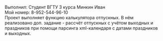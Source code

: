 Выполнил: Студент ВГТУ 3 курса Минкин Иван</br>
Мой номер: 8-952-544-96-10</br>
Проект выполняет функцию калькулятора отпускных. В нём реализовано доп. задание - рассчёт отпускных с учётом выходных и праздников при помощи парсинга xml-календаря с датами праздников и выходных.
